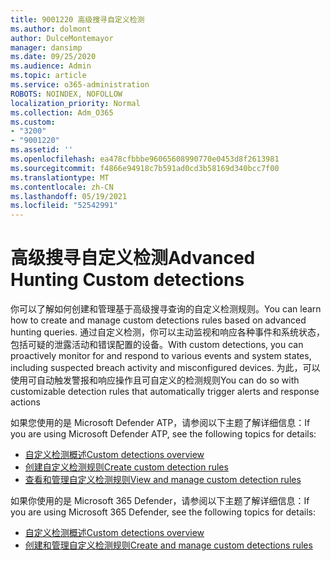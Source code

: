 ```yaml
---
title: 9001220 高级搜寻自定义检测
ms.author: dolmont
author: DulceMontemayor
manager: dansimp
ms.date: 09/25/2020
ms.audience: Admin
ms.topic: article
ms.service: o365-administration
ROBOTS: NOINDEX, NOFOLLOW
localization_priority: Normal
ms.collection: Adm_O365
ms.custom:
- "3200"
- "9001220"
ms.assetid: ''
ms.openlocfilehash: ea478cfbbbe96065608990770e0453d8f2613981
ms.sourcegitcommit: f4866e94918c7b591ad0cd3b58169d340bcc7f00
ms.translationtype: MT
ms.contentlocale: zh-CN
ms.lasthandoff: 05/19/2021
ms.locfileid: "52542991"
---
```

# <a name="advanced-hunting-custom-detections"></a><span data-ttu-id="3b7fc-102">高级搜寻自定义检测</span><span class="sxs-lookup"><span data-stu-id="3b7fc-102">Advanced Hunting Custom detections</span></span>

<span data-ttu-id="3b7fc-103">你可以了解如何创建和管理基于高级搜寻查询的自定义检测规则。</span><span class="sxs-lookup"><span data-stu-id="3b7fc-103">You can learn how to create and manage custom detections rules based on advanced hunting queries.</span></span> <span data-ttu-id="3b7fc-104">通过自定义检测，你可以主动监视和响应各种事件和系统状态，包括可疑的泄露活动和错误配置的设备。</span><span class="sxs-lookup"><span data-stu-id="3b7fc-104">With custom detections, you can proactively monitor for and respond to various events and system states, including suspected breach activity and misconfigured devices.</span></span> <span data-ttu-id="3b7fc-105">为此，可以使用可自动触发警报和响应操作且可自定义的检测规则</span><span class="sxs-lookup"><span data-stu-id="3b7fc-105">You can do so with customizable detection rules that automatically trigger alerts and response actions</span></span>
  
<span data-ttu-id="3b7fc-106">如果您使用的是 Microsoft Defender ATP，请参阅以下主题了解详细信息：</span><span class="sxs-lookup"><span data-stu-id="3b7fc-106">If you are using Microsoft Defender ATP, see the following topics for details:</span></span> 
- [<span data-ttu-id="3b7fc-107">自定义检测概述</span><span class="sxs-lookup"><span data-stu-id="3b7fc-107">Custom detections overview</span></span>](/windows/security/threat-protection/microsoft-defender-atp/overview-custom-detections)
- [<span data-ttu-id="3b7fc-108">创建自定义检测规则</span><span class="sxs-lookup"><span data-stu-id="3b7fc-108">Create custom detection rules</span></span>](/windows/security/threat-protection/microsoft-defender-atp/custom-detection-rules)
- [<span data-ttu-id="3b7fc-109">查看和管理自定义检测规则</span><span class="sxs-lookup"><span data-stu-id="3b7fc-109">View and manage custom detection rules</span></span>](/windows/security/threat-protection/microsoft-defender-atp/custom-detections-manage)

<span data-ttu-id="3b7fc-110">如果你使用的是 Microsoft 365 Defender，请参阅以下主题了解详细信息：</span><span class="sxs-lookup"><span data-stu-id="3b7fc-110">If you are using Microsoft 365 Defender, see the following topics for details:</span></span> 
- [<span data-ttu-id="3b7fc-111">自定义检测概述</span><span class="sxs-lookup"><span data-stu-id="3b7fc-111">Custom detections overview</span></span>](/microsoft-365/security/mtp/custom-detections-overview)
- [<span data-ttu-id="3b7fc-112">创建和管理自定义检测规则</span><span class="sxs-lookup"><span data-stu-id="3b7fc-112">Create and manage custom detections rules</span></span>](/microsoft-365/security/mtp/custom-detection-rules)
